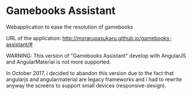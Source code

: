 # Gamebooks Assistant

Webapplication to ease the resolution of gamebooks

URL of the application: http://morarupasukaru.github.io/gamebooks-assistant/#

WARNING: This version of "Gamebooks Assistant" develop with AngularJS and AngularMaterial is not more supported.

In October 2017, i decided to abandon this version due to the fact that angularjs and angularmaterial are 
legacy frameworks and i had to rewrite anyway the screens to support small devices (responsive-design).
